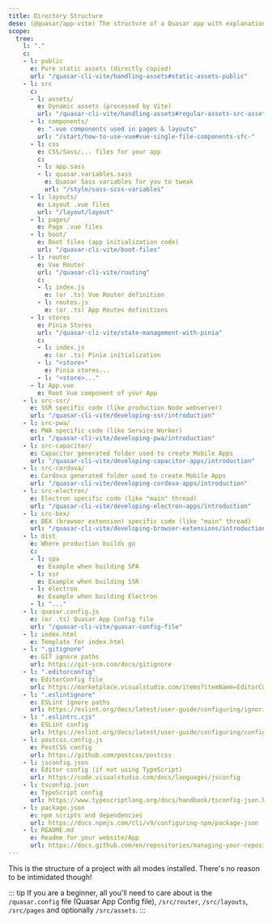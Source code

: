 ```yaml
---
title: Directory Structure
dese: (@quasar/app-vite) The structure of a Quasar app with explanations for each folder and file.
scope:
  tree:
    l: "."
    c:
    - l: public
      e: Pure static assets (directly copied)
      url: "/quasar-cli-vite/handling-assets#static-assets-public"
    - l: src
      c:
      - l: assets/
        e: Dynamic assets (processed by Vite)
        url: "/quasar-cli-vite/handling-assets#regular-assets-src-assets"
      - l: components/
        e: ".vue components used in pages & layouts"
        url: "/start/how-to-use-vue#vue-single-file-components-sfc-"
      - l: css
        e: CSS/Sass/... files for your app
        c:
        - l: app.sass
        - l: quasar.variables.sass
          e: Quasar Sass variables for you to tweak
          url: "/style/sass-scss-variables"
      - l: layouts/
        e: Layout .vue files
        url: "/layout/layout"
      - l: pages/
        e: Page .vue files
      - l: boot/
        e: Boot files (app initialization code)
        url: "/quasar-cli-vite/boot-files"
      - l: router
        e: Vue Router
        url: "/quasar-cli-vite/routing"
        c:
        - l: index.js
          e: (or .ts) Vue Router definition
        - l: routes.js
          e: (or .ts) App Routes definitions
      - l: stores
        e: Pinia Stores
        url: "/quasar-cli-vite/state-management-with-pinia"
        c:
        - l: index.js
          e: (or .ts) Pinia initialization
        - l: "<store>"
          e: Pinia stores...
        - l: "<store>..."
      - l: App.vue
        e: Root Vue component of your App
    - l: src-ssr/
      e: SSR specific code (like production Node webserver)
      url: "/quasar-cli-vite/developing-ssr/introduction"
    - l: src-pwa/
      e: PWA specific code (like Service Worker)
      url: "/quasar-cli-vite/developing-pwa/introduction"
    - l: src-capacitor/
      e: Capacitor generated folder used to create Mobile Apps
      url: "/quasar-cli-vite/developing-capacitor-apps/introduction"
    - l: src-cordova/
      e: Cordova generated folder used to create Mobile Apps
      url: "/quasar-cli-vite/developing-cordova-apps/introduction"
    - l: src-electron/
      e: Electron specific code (like "main" thread)
      url: "/quasar-cli-vite/developing-electron-apps/introduction"
    - l: src-bex/
      e: BEX (browser extension) specific code (like "main" thread)
      url: "/quasar-cli-vite/developing-browser-extensions/introduction"
    - l: dist
      e: Where production builds go
      c:
      - l: spa
        e: Example when building SPA
      - l: ssr
        e: Example when building SSR
      - l: electron
        e: Example when building Electron
      - l: "..."
    - l: quasar.config.js
      e: (or .ts) Quasar App Config file
      url: "/quasar-cli-vite/quasar-config-file"
    - l: index.html
      e: Template for index.html
    - l: ".gitignore"
      e: GIT ignore paths
      url: https://git-scm.com/docs/gitignore
    - l: ".editorconfig"
      e: EditorConfig file
      url: https://marketplace.visualstudio.com/items?itemName=EditorConfig.EditorConfig
    - l: ".eslintignore"
      e: ESLint ignore paths
      url: https://eslint.org/docs/latest/user-guide/configuring/ignoring-code#the-eslintignore-file
    - l: ".eslintrc.cjs"
      e: ESLint config
      url: https://eslint.org/docs/latest/user-guide/configuring/configuration-files#using-configuration-files
    - l: postcss.config.js
      e: PostCSS config
      url: https://github.com/postcss/postcss
    - l: jsconfig.json
      e: Editor config (if not using TypeScript)
      url: https://code.visualstudio.com/docs/languages/jsconfig
    - l: tsconfig.json
      e: TypeScript config
      url: https://www.typescriptlang.org/docs/handbook/tsconfig-json.html
    - l: package.json
      e: npm scripts and dependencies
      url: https://docs.npmjs.com/cli/v9/configuring-npm/package-json
    - l: README.md
      e: Readme for your website/App
      url: https://docs.github.com/en/repositories/managing-your-repositorys-settings-and-features/customizing-your-repository/about-readmes
---
```

This is the structure of a project with all modes installed. There's no reason to be intimidated though!

::: tip
If you are a beginner, all you'll need to care about is the `/quasar.config` file (Quasar App Config file), `/src/router`, `/src/layouts`, `/src/pages` and optionally `/src/assets`.
:::

<DocTree :def="scope.tree" />
